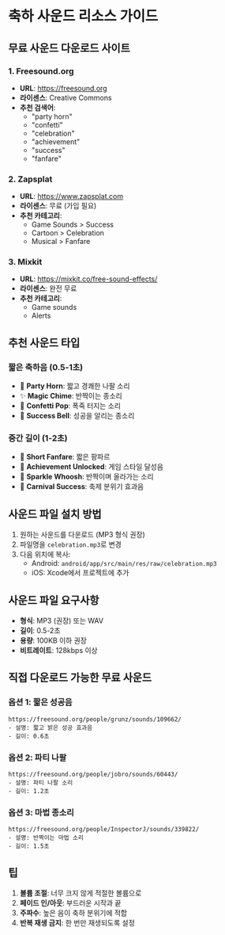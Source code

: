 # 축하 사운드 리소스 가이드

## 무료 사운드 다운로드 사이트

### 1. Freesound.org
- **URL**: https://freesound.org
- **라이센스**: Creative Commons
- **추천 검색어**: 
  - "party horn" 
  - "confetti" 
  - "celebration"
  - "achievement"
  - "success"
  - "fanfare"

### 2. Zapsplat
- **URL**: https://www.zapsplat.com
- **라이센스**: 무료 (가입 필요)
- **추천 카테고리**: 
  - Game Sounds > Success
  - Cartoon > Celebration
  - Musical > Fanfare

### 3. Mixkit
- **URL**: https://mixkit.co/free-sound-effects/
- **라이센스**: 완전 무료
- **추천 카테고리**: 
  - Game sounds
  - Alerts

## 추천 사운드 타입

### 짧은 축하음 (0.5-1초)
- 🎉 **Party Horn**: 짧고 경쾌한 나팔 소리
- ✨ **Magic Chime**: 반짝이는 종소리
- 🎊 **Confetti Pop**: 폭죽 터지는 소리
- 🔔 **Success Bell**: 성공을 알리는 종소리

### 중간 길이 (1-2초)
- 🎺 **Short Fanfare**: 짧은 팡파르
- 🎯 **Achievement Unlocked**: 게임 스타일 달성음
- 🌟 **Sparkle Whoosh**: 반짝이며 올라가는 소리
- 🎪 **Carnival Success**: 축제 분위기 효과음

## 사운드 파일 설치 방법

1. 원하는 사운드를 다운로드 (MP3 형식 권장)
2. 파일명을 `celebration.mp3`로 변경
3. 다음 위치에 복사:
   - Android: `android/app/src/main/res/raw/celebration.mp3`
   - iOS: Xcode에서 프로젝트에 추가

## 사운드 파일 요구사항

- **형식**: MP3 (권장) 또는 WAV
- **길이**: 0.5-2초
- **용량**: 100KB 이하 권장
- **비트레이트**: 128kbps 이상

## 직접 다운로드 가능한 무료 사운드

### 옵션 1: 짧은 성공음
```
https://freesound.org/people/grunz/sounds/109662/
- 설명: 짧고 밝은 성공 효과음
- 길이: 0.6초
```

### 옵션 2: 파티 나팔
```
https://freesound.org/people/jobro/sounds/60443/
- 설명: 파티 나팔 소리
- 길이: 1.2초
```

### 옵션 3: 마법 종소리
```
https://freesound.org/people/InspectorJ/sounds/339822/
- 설명: 반짝이는 마법 소리
- 길이: 1.5초
```

## 팁

1. **볼륨 조절**: 너무 크지 않게 적절한 볼륨으로
2. **페이드 인/아웃**: 부드러운 시작과 끝
3. **주파수**: 높은 음이 축하 분위기에 적합
4. **반복 재생 금지**: 한 번만 재생되도록 설정
